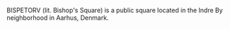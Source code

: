 BISPETORV (lit. Bishop's Square) is a public square located in the Indre By neighborhood in Aarhus, Denmark.

